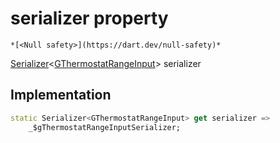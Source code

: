 


# serializer property




    *[<Null safety>](https://dart.dev/null-safety)*




[Serializer](https://pub.dev/documentation/built_value/8.1.3/serializer/Serializer-class.html)&lt;[GThermostatRangeInput](../../third_party_yonomi_graphql_schema_schema.docs.schema.gql/GThermostatRangeInput-class.md)> serializer
  







## Implementation

```dart
static Serializer<GThermostatRangeInput> get serializer =>
    _$gThermostatRangeInputSerializer;
```








